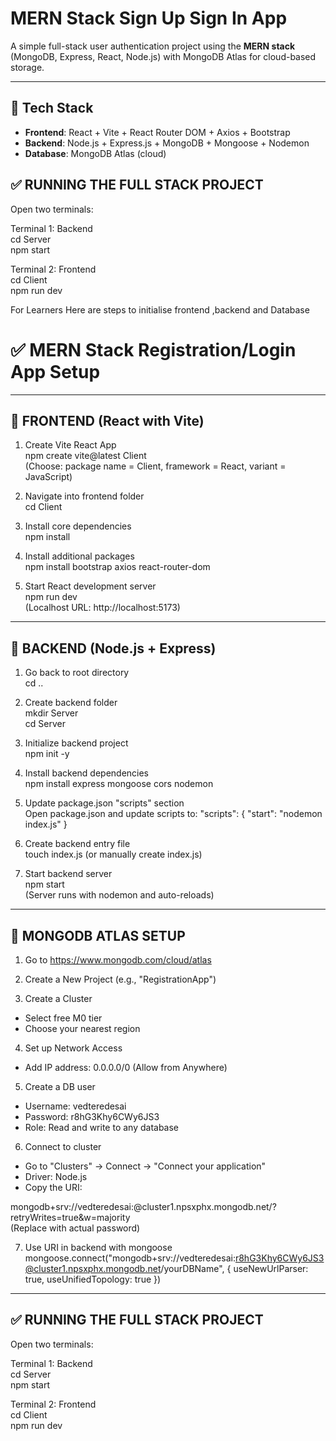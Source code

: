 # MERN Stack Sign Up Sign In App

A simple full-stack user authentication project using the **MERN stack** (MongoDB, Express, React, Node.js) with MongoDB Atlas for cloud-based storage.

---

## 🚀 Tech Stack
- **Frontend**: React + Vite + React Router DOM + Axios + Bootstrap
- **Backend**: Node.js + Express.js + MongoDB + Mongoose + Nodemon
- **Database**: MongoDB Atlas (cloud)



## ✅ RUNNING THE FULL STACK PROJECT

Open two terminals:

Terminal 1: Backend  
cd Server  
npm start

Terminal 2: Frontend  
cd Client  
npm run dev 





For Learners Here are steps to initialise frontend ,backend and Database

# ✅ MERN Stack Registration/Login App Setup

---

## 🧠 FRONTEND (React with Vite)

1. Create Vite React App  
npm create vite@latest Client  
(Choose: package name = Client, framework = React, variant = JavaScript)

2. Navigate into frontend folder  
cd Client

3. Install core dependencies  
npm install

4. Install additional packages  
npm install bootstrap axios react-router-dom

5. Start React development server  
npm run dev  
(Localhost URL: http://localhost:5173)

---

## 🧠 BACKEND (Node.js + Express)

1. Go back to root directory  
cd ..

2. Create backend folder  
mkdir Server  
cd Server

3. Initialize backend project  
npm init -y

4. Install backend dependencies  
npm install express mongoose cors nodemon

5. Update package.json "scripts" section  
Open package.json and update scripts to:
"scripts": {
  "start": "nodemon index.js"
}

6. Create backend entry file  
touch index.js   (or manually create index.js)

7. Start backend server  
npm start  
(Server runs with nodemon and auto-reloads)

---

## 🧠 MONGODB ATLAS SETUP

1. Go to https://www.mongodb.com/cloud/atlas

2. Create a New Project (e.g., "RegistrationApp")

3. Create a Cluster  
- Select free M0 tier  
- Choose your nearest region

4. Set up Network Access  
- Add IP address: 0.0.0.0/0 (Allow from Anywhere)

5. Create a DB user  
- Username: vedteredesai  
- Password: r8hG3Khy6CWy6JS3  
- Role: Read and write to any database

6. Connect to cluster  
- Go to "Clusters" → Connect → "Connect your application"  
- Driver: Node.js  
- Copy the URI:

mongodb+srv://vedteredesai:<password>@cluster1.npsxphx.mongodb.net/?retryWrites=true&w=majority  
(Replace <password> with actual password)

7. Use URI in backend with mongoose  
mongoose.connect("mongodb+srv://vedteredesai:r8hG3Khy6CWy6JS3@cluster1.npsxphx.mongodb.net/yourDBName", {
  useNewUrlParser: true,
  useUnifiedTopology: true
})

---

## ✅ RUNNING THE FULL STACK PROJECT

Open two terminals:

Terminal 1: Backend  
cd Server  
npm start

Terminal 2: Frontend  
cd Client  
npm run dev
